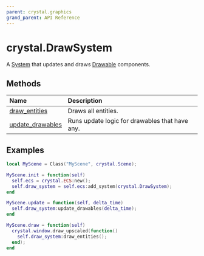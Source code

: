 ```yaml
---
parent: crystal.graphics
grand_parent: API Reference
---
```


# crystal.DrawSystem

A [System](/crystal/api/ecs/system) that updates and draws [Drawable](drawable) components.

## Methods

| Name                                             | Description                                    |
| :----------------------------------------------- | :--------------------------------------------- |
| [draw_entities](draw_system_draw_entities)       | Draws all entities.                            |
| [update_drawables](draw_system_update_drawables) | Runs update logic for drawables that have any. |

## Examples

```lua
local MyScene = Class("MyScene", crystal.Scene);

MyScene.init = function(self)
  self.ecs = crystal.ECS:new();
  self.draw_system = self.ecs:add_system(crystal.DrawSystem);
end

MyScene.update = function(self, delta_time)
  self.draw_system:update_drawables(delta_time);
end

MyScene.draw = function(self)
  crystal.window.draw_upscaled(function()
    self.draw_system:draw_entities();
  end);
end
```
